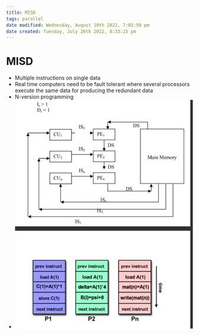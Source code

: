 ```yaml
---
title: MISD
tags: parallel 
date modified: Wednesday, August 10th 2022, 7:05:50 pm
date created: Tuesday, July 26th 2022, 8:33:15 pm
---
```


# MISD
- Multiple instructions on single data
- Real time computers need to be fault tolerant where several processors execute the same data for producing the redundant data
- N-version programming
- ![im](assets/Pasted%20image%2020220506150933.png)

